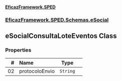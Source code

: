 #### [EficazFramework.SPED](EficazFrameworkSPED.md 'EficazFramework SPED')
### [EficazFramework.SPED.Schemas.eSocial](EficazFramework.SPED.Schemas.eSocial.md 'EficazFramework.SPED.Schemas.eSocial')

## eSocialConsultaLoteEventos Class
### Properties

| # | Name | Type | |
| ---: | :--- | :---: | :--- |
| 02 | protocoloEnvio | `String` |  |
